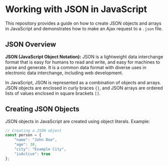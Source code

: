 # Working with JSON in JavaScript

This repository provides a guide on how to create JSON objects and arrays in JavaScript and demonstrates how to make an Ajax request to a `.json` file.

## JSON Overview

**JSON (JavaScript Object Notation):** JSON is a lightweight data interchange format that is easy for humans to read and write, and easy for machines to parse and generate. It is a common data format with diverse uses in electronic data interchange, including web development.

In JavaScript, JSON is represented as a combination of objects and arrays. JSON objects are enclosed in curly braces `{}`, and JSON arrays are ordered lists of values enclosed in square brackets `[]`.

## Creating JSON Objects

JSON objects in JavaScript are created using object literals. Example:

```javascript
// Creating a JSON object
const person = {
    "name": "John Doe",
    "age": 30,
    "city": "Example City",
    "isActive": true
};
